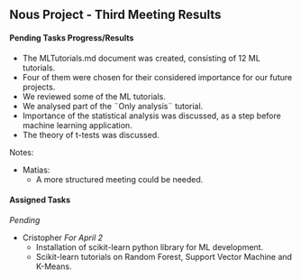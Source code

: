 ## Nous Project - Third Meeting Results

#### Pending Tasks Progress/Results
- The MLTutorials.md document was created, consisting of 12 ML tutorials.
- Four of them were chosen for their considered importance for our future projects.
- We reviewed some of the ML tutorials.
- We analysed part of the ¨Only analysis¨ tutorial.
- Importance of the statistical analysis was discussed, as a step before machine learning application.
- The theory of t-tests was discussed.

Notes: 
- Matias:
  - A more structured meeting could be needed.
  
  
#### Assigned Tasks
_Pending_
- Cristopher
  _For April 2_
  - Installation of scikit-learn python library for ML development.
  - Scikit-learn tutorials on Random Forest, Support Vector Machine and K-Means.
